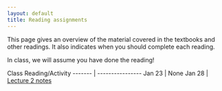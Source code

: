 ```yaml
---
layout: default
title: Reading assignments
---
```


This page gives an overview of the material covered in the textbooks and other readings. It also indicates when you should complete each reading.

In class, we will assume you have done the reading!

Class     Reading/Activity
------- | ----------------
Jan 23  | None
Jan 28  | [Lecture 2 notes](lectures/lecture02.html)
